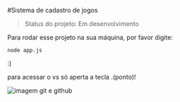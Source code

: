 #Sistema de cadastro de jogos

> Status do projeto: Em desenvolvimento 

Para rodar esse projeto na sua máquina, por favor digite:

```
node app.js
```
:)

para acessar o vs só aperta a tecla .(ponto)!

![imagem git e github](https://roniwellington.github.io/jacklanterna/img/git.jpg)

